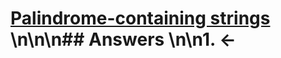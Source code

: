 # [Palindrome-containing strings](https://projecteuler.net/problem=486) \n\n\n## Answers \n\n1. &larr;
